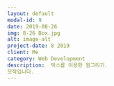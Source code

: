 ```yaml
---
layout: default
modal-id: 9
date: 2019-08-26
img: 8-26 Box.jpg
alt: image-alt
project-date: 8 2019
client: Me
category: Web Development
description:  박스를 이용한 원그리기.
모작입니다.
---
```

